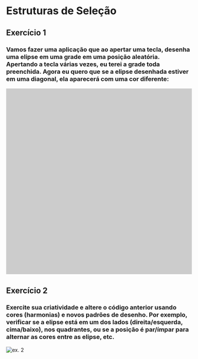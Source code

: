 # Estruturas de Seleção
## Exercício 1
### Vamos fazer uma aplicação que ao apertar uma tecla, desenha uma elipse em uma grade em uma posição aleatória. Apertando a tecla várias vezes, eu terei a grade toda preenchida. Agora eu quero que se a elipse desenhada estiver em uma diagonal, ela aparecerá com uma cor diferente:
![ex. 1](https://github.com/Reinaldodasilva/SMD/blob/master/Programa%C3%A7%C3%A3o%20I/Aula%208%20-%20Estruturas%20de%20Sele%C3%A7%C3%A3o/Exercicio_1/Exercicio_1.gif)

## Exercício 2
### Exercite sua criatividade e altere o código anterior usando cores (harmonias) e novos padrões de desenho. Por exemplo, verificar se a elipse está em um dos lados (direita/esquerda, cima/baixo), nos quadrantes, ou se a posição é par/ímpar para alternar as cores entre as elipse, etc.
![ex. 2](https://github.com/Reinaldodasilva/SMD/blob/master/Programa%C3%A7%C3%A3o%20I/Aula%208%20-%20Estruturas%20de%20Sele%C3%A7%C3%A3o/Exercicio_2/Exercicio_2.gif)
